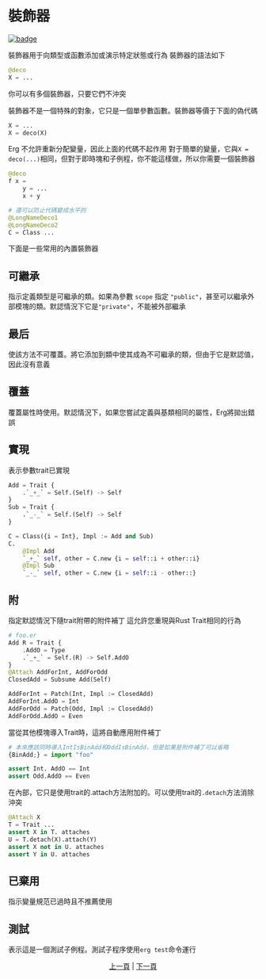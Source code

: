 # 裝飾器

[![badge](https://img.shields.io/endpoint.svg?url=https%3A%2F%2Fgezf7g7pd5.execute-api.ap-northeast-1.amazonaws.com%2Fdefault%2Fsource_up_to_date%3Fowner%3Derg-lang%26repos%3Derg%26ref%3Dmain%26path%3Ddoc/EN/syntax/30_decorator.md%26commit_hash%3Dc8932f8fd75cc86f67421bb6b160fffaf7acdd94)](https://gezf7g7pd5.execute-api.ap-northeast-1.amazonaws.com/default/source_up_to_date?owner=erg-lang&repos=erg&ref=main&path=doc/EN/syntax/30_decorator.md&commit_hash=c8932f8fd75cc86f67421bb6b160fffaf7acdd94)

裝飾器用于向類型或函數添加或演示特定狀態或行為
裝飾器的語法如下

```python
@deco
X = ...
```

你可以有多個裝飾器，只要它們不沖突

裝飾器不是一個特殊的對象，它只是一個單參數函數。裝飾器等價于下面的偽代碼

```python
X = ...
X = deco(X)
```

Erg 不允許重新分配變量，因此上面的代碼不起作用
對于簡單的變量，它與`X = deco(...)`相同，但對于即時塊和子例程，你不能這樣做，所以你需要一個裝飾器

```python
@deco
f x =
    y = ...
    x + y

# 還可以防止代碼變成水平的
@LongNameDeco1
@LongNameDeco2
C = Class ...
```

下面是一些常用的內置裝飾器

## 可繼承

指示定義類型是可繼承的類。如果為參數 `scope` 指定 `"public"`，甚至可以繼承外部模塊的類。默認情況下它是`"private"`，不能被外部繼承

## 最后

使該方法不可覆蓋。將它添加到類中使其成為不可繼承的類，但由于它是默認值，因此沒有意義

## 覆蓋

覆蓋屬性時使用。默認情況下，如果您嘗試定義與基類相同的屬性，Erg將拋出錯誤

## 實現

表示參數trait已實現

```python
Add = Trait {
    .`_+_` = Self.(Self) -> Self
}
Sub = Trait {
    .`_-_` = Self.(Self) -> Self
}

C = Class({i = Int}, Impl := Add and Sub)
C.
    @Impl Add
    `_+_` self, other = C.new {i = self::i + other::i}
    @Impl Sub
    `_-_` self, other = C.new {i = self::i - other::}
```

## 附

指定默認情況下隨trait附帶的附件補丁
這允許您重現與Rust Trait相同的行為

```python
# foo.er
Add R = Trait {
    .AddO = Type
    .`_+_` = Self.(R) -> Self.AddO
}
@Attach AddForInt, AddForOdd
ClosedAdd = Subsume Add(Self)

AddForInt = Patch(Int, Impl := ClosedAdd)
AddForInt.AddO = Int
AddForOdd = Patch(Odd, Impl := ClosedAdd)
AddForOdd.AddO = Even
```

當從其他模塊導入Trait時，這將自動應用附件補丁

```Python
# 本來應該同時導入IntIsBinAdd和OddIsBinAdd，但是如果是附件補丁可以省略
{BinAdd;} = import "foo"

assert Int. AddO == Int
assert Odd.AddO == Even
```

在內部，它只是使用trait的.attach方法附加的。可以使用trait的`.detach`方法消除沖突

```python
@Attach X
T = Trait ...
assert X in T. attaches
U = T.detach(X).attach(Y)
assert X not in U. attaches
assert Y in U. attaches
```

## 已棄用

指示變量規范已過時且不推薦使用

## 測試

表示這是一個測試子例程。測試子程序使用`erg test`命令運行

<p align='center'>
    <a href='./29_spread_syntax.md'>上一頁</a> | <a href='./31_error_handling.md'>下一頁</a>
</p>
